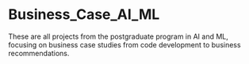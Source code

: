 # Business_Case_AI_ML
These are all projects from the postgraduate program in AI and ML, focusing on business case studies from code development to business recommendations.
